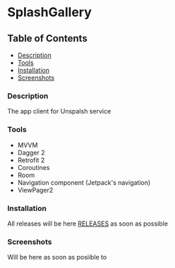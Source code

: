 # SplashGallery

## Table of Contents

- [Description](#description)
- [Tools](#tools)
- [Installation](#installation)
- [Screenshots](#screenshots)

### Description

The app client for Unspalsh service

### Tools

- MVVM
- Dagger 2
- Retrofit 2
- Coroutines
- Room
- Navigation component (Jetpack's navigation)
- ViewPager2

### Installation
All releases will be here [RELEASES](https://github.com/Slex93/SplashGallery/releases) 
as soon as possible

### Screenshots

Will be here as soon as posiible to
